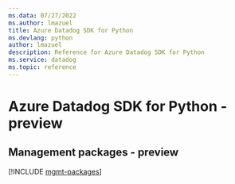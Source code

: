 ```yaml
---
ms.data: 07/27/2022
ms.author: lmazuel
title: Azure Datadog SDK for Python
ms.devlang: python
author: lmazuel
description: Reference for Azure Datadog SDK for Python
ms.service: datadog
ms.topic: reference
---
```

# Azure Datadog SDK for Python - preview

## Management packages - preview
[!INCLUDE [mgmt-packages](datadog-mgmt-index.md)]